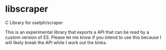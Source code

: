 # libscraper
C Library for sselph/scraper

This is an experimental library that exports a API that can be read by a custom version of ES. Please let me know if you intend to use this because I will likely break the API while I work out the kinks.
